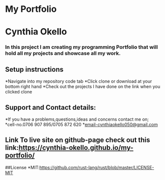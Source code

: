 # My Portfolio
# Cynthia Okello
### In this project I am creating my programming Portfolio that will hold all my projects and showcase all my work.
## Setup instructions
  *Navigate into my repository code tab
  *Click clone or download at your bottom right hand
  *Check out the projects I have done on the link when you clicked clone
## Support and Contact details:
   *If you have a problems,questions,ideas and concerns contact me on;
   *cell-no.0706 907 895/0705 872 620
   *email-cynthiaokello050@gmail.com
## Link To live site on github-page check out this link:https://cynthia-okello.github.io/my-portfolio/
##License
   *MIT:https://github.com/rust-lang/rust/blob/master/LICENSE-MIT
